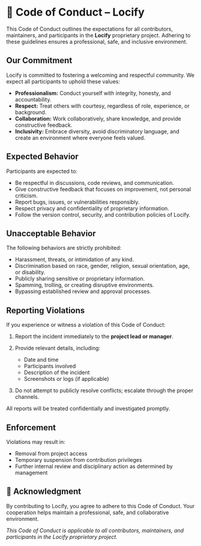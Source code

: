 # 📜 Code of Conduct – Locify 

This Code of Conduct outlines the expectations for all contributors, maintainers, and participants in the **Locify** proprietary project. Adhering to these guidelines ensures a professional, safe, and inclusive environment.

## Our Commitment

Locify is committed to fostering a welcoming and respectful community. We expect all participants to uphold these values:

* **Professionalism:** Conduct yourself with integrity, honesty, and accountability.
* **Respect:** Treat others with courtesy, regardless of role, experience, or background.
* **Collaboration:** Work collaboratively, share knowledge, and provide constructive feedback.
* **Inclusivity:** Embrace diversity, avoid discriminatory language, and create an environment where everyone feels valued.

## Expected Behavior

Participants are expected to:

* Be respectful in discussions, code reviews, and communication.
* Give constructive feedback that focuses on improvement, not personal criticism.
* Report bugs, issues, or vulnerabilities responsibly.
* Respect privacy and confidentiality of proprietary information.
* Follow the version control, security, and contribution policies of Locify.

## Unacceptable Behavior

The following behaviors are strictly prohibited:

* Harassment, threats, or intimidation of any kind.
* Discrimination based on race, gender, religion, sexual orientation, age, or disability.
* Publicly sharing sensitive or proprietary information.
* Spamming, trolling, or creating disruptive environments.
* Bypassing established review and approval processes.

## Reporting Violations

If you experience or witness a violation of this Code of Conduct:

1. Report the incident immediately to the **project lead or manager**.
2. Provide relevant details, including:

   * Date and time
   * Participants involved
   * Description of the incident
   * Screenshots or logs (if applicable)
3. Do not attempt to publicly resolve conflicts; escalate through the proper channels.

All reports will be treated confidentially and investigated promptly.

## Enforcement

Violations may result in:

* Removal from project access
* Temporary suspension from contribution privileges
* Further internal review and disciplinary action as determined by management

## 🤝 Acknowledgment

By contributing to Locify, you agree to adhere to this Code of Conduct. Your cooperation helps maintain a professional, safe, and collaborative environment.

*This Code of Conduct is applicable to all contributors, maintainers, and participants in the Locify proprietary project.*
